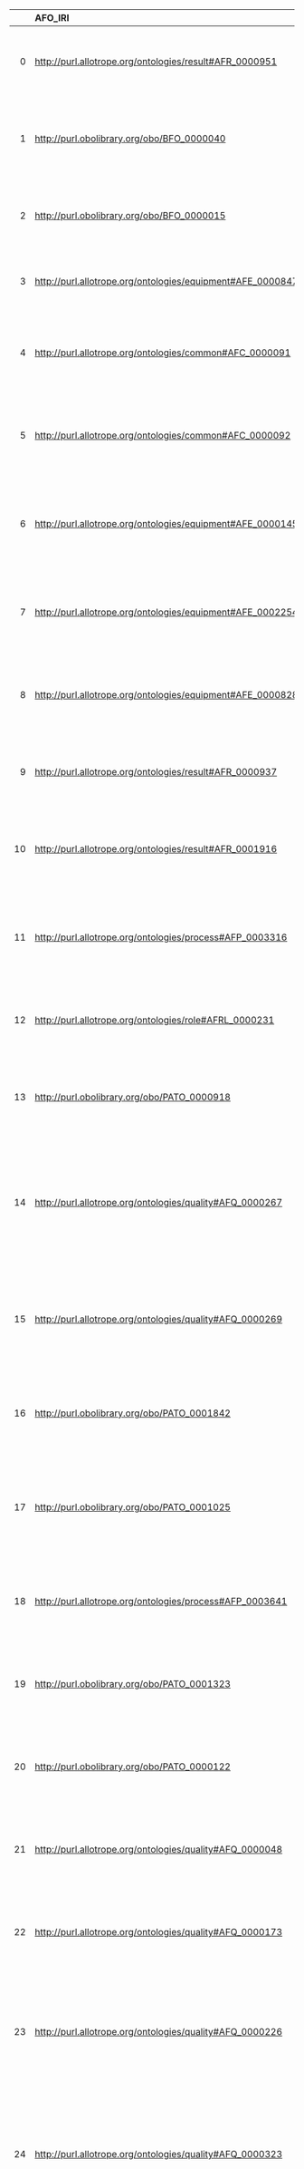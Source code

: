 |    | AFO_IRI                                                    | AFO_DESC                                                                                                                                     | SBO_IRI                              | SBO_DESC                     |
|---:|:-----------------------------------------------------------|:---------------------------------------------------------------------------------------------------------------------------------------------|:-------------------------------------|:-----------------------------|
|  0 | http://purl.allotrope.org/ontologies/result#AFR_0000951    | {'label': 'duration', 'prefLabel': 'duration', 'altLabel': 'time', 'name': 'AFR_0000951'}                                                    | http://biomodels.net/SBO/SBO_0000347 | {'label': 'duration'}        |
|  1 | http://purl.obolibrary.org/obo/BFO_0000040                 | {'label': 'material entity', 'prefLabel': 'material entity', 'altLabel': None, 'name': 'BFO_0000040'}                                        | http://biomodels.net/SBO/SBO_0000240 | {'label': 'material entity'} |
|  2 | http://purl.obolibrary.org/obo/BFO_0000015                 | {'label': 'process', 'prefLabel': 'process', 'altLabel': None, 'name': 'BFO_0000015'}                                                        | http://biomodels.net/SBO/SBO_0000375 | {'label': 'process'}         |
|  3 | http://purl.allotrope.org/ontologies/equipment#AFE_0000847 | {'label': 'port', 'prefLabel': 'port', 'altLabel': None, 'name': 'AFE_0000847'}                                                              | http://biomodels.net/SBO/SBO_0000599 | {'label': 'port'}            |
|  4 | http://purl.allotrope.org/ontologies/common#AFC_0000091    | {'label': 'and condition', 'prefLabel': 'and condition', 'altLabel': 'and', 'name': 'AFC_0000091'}                                           | http://biomodels.net/SBO/SBO_0000173 | {'label': 'and'}             |
|  5 | http://purl.allotrope.org/ontologies/common#AFC_0000092    | {'label': 'or condition', 'prefLabel': 'or condition', 'altLabel': 'or', 'name': 'AFC_0000092'}                                              | http://biomodels.net/SBO/SBO_0000174 | {'label': 'or'}              |
|  6 | http://purl.allotrope.org/ontologies/equipment#AFE_0000145 | {'label': 'channel (communication)', 'prefLabel': 'channel (communication)', 'altLabel': 'channel', 'name': 'AFE_0000145'}                   | http://biomodels.net/SBO/SBO_0000242 | {'label': 'channel'}         |
|  7 | http://purl.allotrope.org/ontologies/equipment#AFE_0002254 | {'label': 'inhibition device', 'prefLabel': 'inhibition device', 'altLabel': 'inhibitor', 'name': 'AFE_0002254'}                             | http://biomodels.net/SBO/SBO_0000020 | {'label': 'inhibitor'}       |
|  8 | http://purl.allotrope.org/ontologies/equipment#AFE_0000828 | {'label': 'solvent channel', 'prefLabel': 'solvent channel', 'altLabel': 'channel', 'name': 'AFE_0000828'}                                   | http://biomodels.net/SBO/SBO_0000242 | {'label': 'channel'}         |
|  9 | http://purl.allotrope.org/ontologies/result#AFR_0000937    | {'label': 'time', 'prefLabel': 'time', 'altLabel': 'timestamp', 'name': 'AFR_0000937'}                                                       | http://biomodels.net/SBO/SBO_0000345 | {'label': 'time'}            |
| 10 | http://purl.allotrope.org/ontologies/result#AFR_0001916    | {'label': 'voltage', 'prefLabel': 'voltage', 'altLabel': 'voltage (datum)', 'name': 'AFR_0001916'}                                           | http://biomodels.net/SBO/SBO_0000259 | {'label': 'voltage'}         |
| 11 | http://purl.allotrope.org/ontologies/process#AFP_0003316   | {'label': 'consuming', 'prefLabel': 'consuming', 'altLabel': 'consumption', 'name': 'AFP_0003316'}                                           | http://biomodels.net/SBO/SBO_0000394 | {'label': 'consumption'}     |
| 12 | http://purl.allotrope.org/ontologies/role#AFRL_0000231     | {'label': 'reactant role', 'prefLabel': 'reactant role', 'altLabel': 'reactant', 'name': 'AFRL_0000231'}                                     | http://biomodels.net/SBO/SBO_0000010 | {'label': 'reactant'}        |
| 13 | http://purl.obolibrary.org/obo/PATO_0000918                | {'label': 'volume (quality)', 'prefLabel': 'volume (quality)', 'altLabel': 'volume', 'name': 'PATO_0000918'}                                 | http://biomodels.net/SBO/SBO_0000468 | {'label': 'volume'}          |
| 14 | http://purl.allotrope.org/ontologies/quality#AFQ_0000267   | {'label': 'electric conductance (quality)', 'prefLabel': 'electric conductance (quality)', 'altLabel': 'conductance', 'name': 'AFQ_0000267'} | http://biomodels.net/SBO/SBO_0000257 | {'label': 'conductance'}     |
| 15 | http://purl.allotrope.org/ontologies/quality#AFQ_0000269   | {'label': 'enthalpy (quality)', 'prefLabel': 'enthalpy (quality)', 'altLabel': 'enthalpy', 'name': 'AFQ_0000269'}                            | http://biomodels.net/SBO/SBO_0000572 | {'label': 'enthalpy'}        |
| 16 | http://purl.obolibrary.org/obo/PATO_0001842                | {'label': 'pH (quality)', 'prefLabel': 'pH (quality)', 'altLabel': 'pH', 'name': 'PATO_0001842'}                                             | http://biomodels.net/SBO/SBO_0000304 | {'label': 'pH'}              |
| 17 | http://purl.obolibrary.org/obo/PATO_0001025                | {'label': 'pressure (quality)', 'prefLabel': 'pressure (quality)', 'altLabel': 'pressure', 'name': 'PATO_0001025'}                           | http://biomodels.net/SBO/SBO_0000279 | {'label': 'pressure'}        |
| 18 | http://purl.allotrope.org/ontologies/process#AFP_0003641   | {'label': 'degradation', 'prefLabel': 'degradation', 'altLabel': None, 'name': 'AFP_0003641'}                                                | http://biomodels.net/SBO/SBO_0000179 | {'label': 'degradation'}     |
| 19 | http://purl.obolibrary.org/obo/PATO_0001323                | {'label': 'area (quality)', 'prefLabel': 'area (quality)', 'altLabel': 'area', 'name': 'PATO_0001323'}                                       | http://biomodels.net/SBO/SBO_0000467 | {'label': 'area'}            |
| 20 | http://purl.obolibrary.org/obo/PATO_0000122                | {'label': 'length (quality)', 'prefLabel': 'length (quality)', 'altLabel': 'length', 'name': 'PATO_0000122'}                                 | http://biomodels.net/SBO/SBO_0000466 | {'label': 'length'}          |
| 21 | http://purl.allotrope.org/ontologies/quality#AFQ_0000048   | {'label': 'voltage (quality)', 'prefLabel': 'voltage (quality)', 'altLabel': 'voltage', 'name': 'AFQ_0000048'}                               | http://biomodels.net/SBO/SBO_0000259 | {'label': 'voltage'}         |
| 22 | http://purl.allotrope.org/ontologies/quality#AFQ_0000173   | {'label': 'mass fraction (quality)', 'prefLabel': 'mass fraction (quality)', 'altLabel': 'mass fraction', 'name': 'AFQ_0000173'}             | http://biomodels.net/SBO/SBO_0000470 | {'label': 'mass fraction'}   |
| 23 | http://purl.allotrope.org/ontologies/quality#AFQ_0000226   | {'label': 'conversion (quality)', 'prefLabel': 'conversion (quality)', 'altLabel': 'conversion', 'name': 'AFQ_0000226'}                      | http://biomodels.net/SBO/SBO_0000182 | {'label': 'conversion'}      |
| 24 | http://purl.allotrope.org/ontologies/quality#AFQ_0000323   | {'label': 'thermal conductance (quality)', 'prefLabel': 'thermal conductance (quality)', 'altLabel': 'conductance', 'name': 'AFQ_0000323'}   | http://biomodels.net/SBO/SBO_0000257 | {'label': 'conductance'}     |
| 25 | http://purl.allotrope.org/ontologies/result#AFR_0000966    | {'label': 'time datum', 'prefLabel': 'time datum', 'altLabel': 'time', 'name': 'AFR_0000966'}                                                | http://biomodels.net/SBO/SBO_0000345 | {'label': 'time'}            |
| 26 | http://purl.allotrope.org/ontologies/result#AFR_0001142    | {'label': 'pH', 'prefLabel': 'pH', 'altLabel': 'pH (datum)', 'name': 'AFR_0001142'}                                                          | http://biomodels.net/SBO/SBO_0000304 | {'label': 'pH'}              |
| 27 | http://purl.allotrope.org/ontologies/result#AFR_0001625    | {'label': 'delay', 'prefLabel': 'delay', 'altLabel': 'time offset', 'name': 'AFR_0001625'}                                                   | http://biomodels.net/SBO/SBO_0000225 | {'label': 'delay'}           |
| 28 | http://purl.allotrope.org/ontologies/result#AFR_0001811    | {'label': 'voltage range', 'prefLabel': 'voltage range', 'altLabel': 'voltage', 'name': 'AFR_0001811'}                                       | http://biomodels.net/SBO/SBO_0000259 | {'label': 'voltage'}         |
| 29 | http://purl.allotrope.org/ontologies/result#AFR_0001817    | {'label': 'length', 'prefLabel': 'length', 'altLabel': None, 'name': 'AFR_0001817'}                                                          | http://biomodels.net/SBO/SBO_0000466 | {'label': 'length'}          |
| 30 | http://purl.allotrope.org/ontologies/result#AFR_0001843    | {'label': 'volume', 'prefLabel': 'volume', 'altLabel': 'volume (datum)', 'name': 'AFR_0001843'}                                              | http://biomodels.net/SBO/SBO_0000468 | {'label': 'volume'}          |
| 31 | http://purl.allotrope.org/ontologies/result#AFR_0001918    | {'label': 'pressure', 'prefLabel': 'pressure', 'altLabel': 'pressure (datum)', 'name': 'AFR_0001918'}                                        | http://biomodels.net/SBO/SBO_0000279 | {'label': 'pressure'}        |
| 32 | http://purl.allotrope.org/ontologies/result#AFR_0002099    | {'label': 'mass fraction', 'prefLabel': 'mass fraction', 'altLabel': 'mass fraction (datum)', 'name': 'AFR_0002099'}                         | http://biomodels.net/SBO/SBO_0000470 | {'label': 'mass fraction'}   |
| 33 | http://purl.allotrope.org/ontologies/result#AFR_0002021    | {'label': 'enthalpy', 'prefLabel': 'enthalpy', 'altLabel': 'enthalpy (datum)', 'name': 'AFR_0002021'}                                        | http://biomodels.net/SBO/SBO_0000572 | {'label': 'enthalpy'}        |
| 34 | http://purl.allotrope.org/ontologies/result#AFR_0002076    | {'label': 'area', 'prefLabel': 'area', 'altLabel': 'area (datum)', 'name': 'AFR_0002076'}                                                    | http://biomodels.net/SBO/SBO_0000467 | {'label': 'area'}            |
| 35 | http://purl.allotrope.org/ontologies/result#AFR_0002294    | {'label': 'molecular mass', 'prefLabel': 'molecular mass', 'altLabel': 'molecular mass (datum)', 'name': 'AFR_0002294'}                      | http://biomodels.net/SBO/SBO_0000647 | {'label': 'molecular mass'}  |
| 36 | http://purl.allotrope.org/ontologies/role#AFRL_0000083     | {'label': 'port role', 'prefLabel': 'port role', 'altLabel': 'port', 'name': 'AFRL_0000083'}                                                 | http://biomodels.net/SBO/SBO_0000599 | {'label': 'port'}            |
| 37 | http://purl.allotrope.org/ontologies/role#AFRL_0000217     | {'label': 'catalyst role', 'prefLabel': 'catalyst role', 'altLabel': 'catalyst', 'name': 'AFRL_0000217'}                                     | http://biomodels.net/SBO/SBO_0000013 | {'label': 'catalyst'}        |
| 38 | http://purl.allotrope.org/ontologies/role#AFRL_0000253     | {'label': 'control sample role', 'prefLabel': 'control sample role', 'altLabel': 'control', 'name': 'AFRL_0000253'}                          | http://biomodels.net/SBO/SBO_0000168 | {'label': 'control'}         |
| 39 | http://purl.allotrope.org/ontologies/role#AFRL_0000443     | {'label': 'product (math)', 'prefLabel': 'product (math)', 'altLabel': 'product', 'name': 'AFRL_0000443'}                                    | http://biomodels.net/SBO/SBO_0000011 | {'label': 'product'}         |
| 40 | http://purl.allotrope.org/ontologies/role#AFRL_0000496     | {'label': 'product ion role', 'prefLabel': 'product ion role', 'altLabel': 'product', 'name': 'AFRL_0000496'}                                | http://biomodels.net/SBO/SBO_0000011 | {'label': 'product'}         |